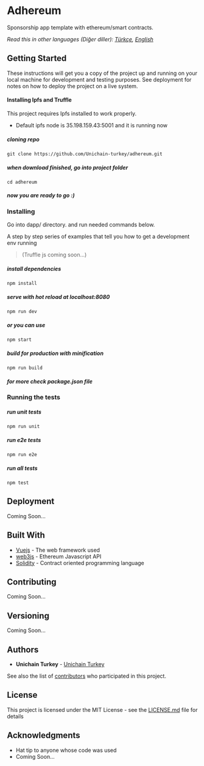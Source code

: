 # Adhereum

Sponsorship app template with ethereum/smart contracts.

*Read this in other languages (Diğer diller): [Türkçe](README.tr.md), [English](README.md)*
## Getting Started

These instructions will get you a copy of the project up and running on your local machine for development and testing purposes. See deployment for notes on how to deploy the project on a live system.

#### Installing Ipfs and Truffle
This project requires Ipfs installed to work properly.
* Default ipfs node is 35.198.159.43:5001 and it is running now


##### cloning repo
```
git clone https://github.com/Unichain-turkey/adhereum.git

```
##### when download finished, go into project folder
```
cd adhereum
```
##### now you are ready to go :)
### Installing

Go into dapp/ directory. and run needed commands below.

A step by step series of examples that tell you how to get a development env running

>(Truffle js coming soon...) 

##### install dependencies
```
npm install
```
##### serve with hot reload at localhost:8080
```
npm run dev
```
##### or you can use
```
npm start
```

##### build for production with minification
```
npm run build
```

##### for more check package.json file


### Running the tests
##### run unit tests
```
npm run unit
```
##### run e2e tests
```
npm run e2e
```
##### run all tests
```
npm test
```

## Deployment

Coming Soon...

## Built With

* [Vuejs](https://vuejs.org) - The web framework used
* [web3js](https://web3js.readthedocs.io/en/1.0/) - Ethereum Javascript API
* [Solidity](http://solidity.readthedocs.io/en/v0.4.24/) - Contract oriented programming language

## Contributing
Coming Soon...

## Versioning
Coming Soon...

## Authors

* **Unichain Turkey** - [Unichain Turkey](https://github.com/Unichain-turkey)

See also the list of [contributors](https://github.com/Unichain-turkey/adhereum/graphs/contributors) who participated in this project.

## License

This project is licensed under the MIT License - see the [LICENSE.md](https://github.com/Unichain-turkey/adhereum/blob/master/LICENSE.md) file for details

## Acknowledgments

* Hat tip to anyone whose code was used
* Coming Soon...

